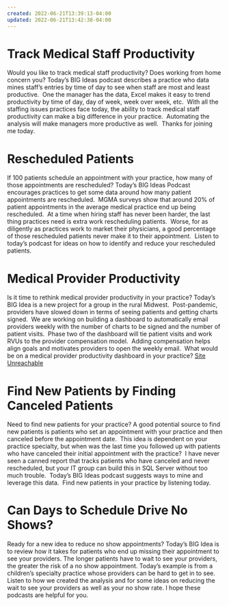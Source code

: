 ```yaml
---
created: 2022-06-21T13:39:13-04:00
updated: 2022-06-21T13:42:38-04:00
---
```

# Track Medical Staff Productivity
Would you like to track medical staff productivity? Does working from home concern you? Today’s BIG Ideas podcast describes a practice who data mines staff’s entries by time of day to see when staff are most and least productive.  One the manager has the data, Excel makes it easy to trend productivity by time of day, day of week, week over week, etc.  With all the staffing issues practices face today, the ability to track medical staff productivity can make a big difference in your practice.  Automating the analysis will make managers more productive as well.  Thanks for joining me today.

# Rescheduled Patients
If 100 patients schedule an appointment with your practice, how many of those appointments are rescheduled? Today’s BIG Ideas Podcast encourages practices to get some data around how many patient appointments are rescheduled.  MGMA surveys show that around 20% of patient appointments in the average medical practice end up being rescheduled.  At a time when hiring staff has never been harder, the last thing practices need is extra work rescheduling patients.  Worse, for as diligently as practices work to market their physicians, a good percentage of those rescheduled patients never make it to their appointment.  Listen to today’s podcast for ideas on how to identify and reduce your rescheduled patients.

# Medical Provider Productivity
Is it time to rethink medical provider productivity in your practice? Today’s BIG Idea is a new project for a group in the rural Midwest.  Post-pandemic, providers have slowed down in terms of seeing patients and getting charts signed.  We are working on building a dashboard to automatically email providers weekly with the number of charts to be signed and the number of patient visits.  Phase two of the dashboard will tie patient visits and work RVUs to the provider compensation model.  Adding compensation helps align goals and motivates providers to open the weekly email.  What would be on a medical provider productivity dashboard in your practice?
[Site Unreachable](https://mooresolutionsinc.com/medical-provider-productivity/)

# Find New Patients by Finding Canceled Patients
Need to find new patients for your practice? A good potential source to find new patients is patients who set an appointment with your practice and then canceled before the appointment date.  This idea is dependent on your practice specialty, but when was the last time you followed up with patients who have canceled their initial appointment with the practice?  I have never seen a canned report that tracks patients who have canceled and never rescheduled, but your IT group can build this in SQL Server without too much trouble.  Today’s BIG Ideas podcast suggests ways to mine and leverage this data.  Find new patients in your practice by listening today.

# Can Days to Schedule Drive No Shows?
Ready for a new idea to reduce no show appointments? Today’s BIG Idea is to review how it takes for patients who end up missing their appointment to see your providers.  The longer patients have to wait to see your providers, the greater the risk of a no show appointment.  Today’s example is from a children’s specialty practice whose providers can be hard to get in to see. Listen to how we created the analysis and for some ideas on reducing the wait to see your providers as well as your no show rate.  I hope these podcasts are helpful for you.